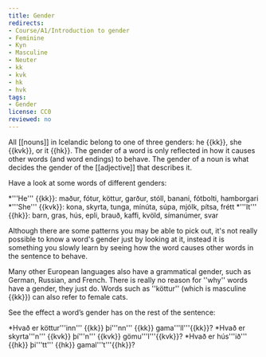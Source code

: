 ```yaml
---
title: Gender
redirects:
- Course/A1/Introduction to gender
- Feminine
- Kyn
- Masculine
- Neuter
- kk
- kvk
- hk
- hvk
tags:
- Gender
license: CC0
reviewed: no
---
```


All [[nouns]] in Icelandic belong to one of three genders: he {{kk}}, she {{kvk}}, or it {{hk}}. The gender of a word is only reflected in how it causes other words (and word endings) to behave. The gender of a noun is what decides the gender of the [[adjective]] that describes it.

Have a look at some words of different genders:

*'''He''' {{kk}}: maður, fótur, köttur, garður, stóll, banani, fótbolti, hamborgari
*'''She''' {{kvk}}: kona, skyrta, tunga, mínúta, súpa, mjólk, pítsa, frétt
*'''It''' {{hk}}: barn, gras, hús, epli, brauð, kaffi, kvöld, símanúmer, svar

Although there are some patterns you may be able to pick out, it's not really possible to know a word's gender just by looking at it, instead it is something you slowly learn by seeing how the word causes other words in the sentence to behave.

Many other European languages also have a grammatical gender, such as German, Russian, and French. There is really no reason for ''why'' words have a gender, they just do. Words such as ''köttur'' (which is masculine {{kk}}) can also refer to female cats.

See the effect a word’s gender has on the rest of the sentence:

*Hvað er köttur'''inn''' {{kk}} þi'''nn''' {{kk}} gama'''ll'''{{kk}}?
*Hvað er skyrta'''n''' {{kvk}} þí'''n''' {{kvk}} gömu'''l'''{{kvk}}?
*Hvað er hús'''ið''' {{hk}} þi'''tt''' {{hk}} gamal'''t'''{{hk}}?
